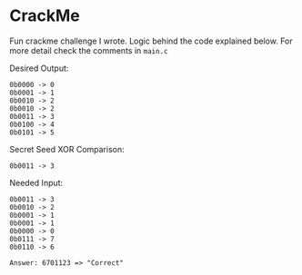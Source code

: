 # CrackMe

Fun crackme challenge I wrote. Logic behind the code explained below. For more detail check the comments in `main.c`

Desired Output:
```
0b0000 -> 0
0b0001 -> 1
0b0010 -> 2
0b0010 -> 2
0b0011 -> 3
0b0100 -> 4
0b0101 -> 5
```

Secret Seed XOR Comparison:
```
0b0011 -> 3
```

Needed Input:
```
0b0011 -> 3
0b0010 -> 2
0b0001 -> 1
0b0001 -> 1
0b0000 -> 0
0b0111 -> 7
0b0110 -> 6
```

```
Answer: 6701123 => "Correct"
```